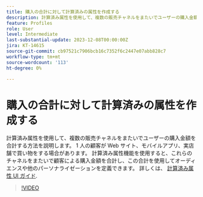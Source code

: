 ```yaml
---
title: 購入の合計に対して計算済みの属性を作成する
description: 計算済み属性を使用して、複数の販売チャネルをまたいでユーザーの購入金額を合計する方法を説明します。
feature: Profiles
role: User
level: Intermediate
last-substantial-update: 2023-12-08T00:00:00Z
jira: KT-14615
source-git-commit: cb97521c7906bcb16c7352f6c2447e07abb828c7
workflow-type: tm+mt
source-wordcount: '113'
ht-degree: 0%

---
```


# 購入の合計に対して計算済みの属性を作成する

計算済み属性を使用して、複数の販売チャネルをまたいでユーザーの購入金額を合計する方法を説明します。 1 人の顧客が Web サイト、モバイルアプリ、実店舗で買い物をする場合があります。 計算済み属性機能を使用すると、これらのチャネルをまたいで顧客による購入金額を合計し、この合計を使用してオーディエンスや他のパーソナライゼーションを定義できます。 詳しくは、 [計算済み属性 UI ガイド](https://experienceleague.adobe.com/docs/experience-platform/profile/computed-attributes/ui.html?).

>[!VIDEO](https://video.tv.adobe.com/v/3425899?learn=on)
